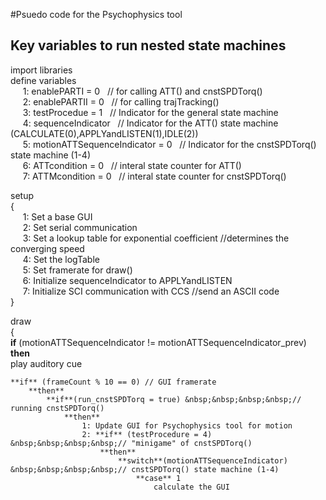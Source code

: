 #Psuedo code for the Psychophysics tool
## Key variables to run nested state machines

import libraries  
define variables  
&nbsp;&nbsp;&nbsp;&nbsp; 1: enablePARTI = 0	&nbsp;&nbsp;// for calling ATT() and cnstSPDTorq()  
&nbsp;&nbsp;&nbsp;&nbsp; 2: enablePARTII = 0	&nbsp;&nbsp;// for calling trajTracking()   
&nbsp;&nbsp;&nbsp;&nbsp; 3: testProcedue = 1	&nbsp;&nbsp;// Indicator for the general state machine  
&nbsp;&nbsp;&nbsp;&nbsp; 4: sequenceIndicator	&nbsp;&nbsp;// Indicator for the ATT() state machine (CALCULATE(0),APPLYandLISTEN(1),IDLE(2))  
&nbsp;&nbsp;&nbsp;&nbsp; 5: motionATTSequenceIndicator = 0 &nbsp;&nbsp;// Indicator for the cnstSPDTorq() state machine (1-4)  
&nbsp;&nbsp;&nbsp;&nbsp; 6: ATTcondition = 0	&nbsp;&nbsp;// interal state counter for ATT()  
&nbsp;&nbsp;&nbsp;&nbsp; 7: ATTMcondition = 0	&nbsp;&nbsp;// interal state counter for cnstSPDTorq()  


setup  
{  
&nbsp;&nbsp;&nbsp;&nbsp; 1: Set a base GUI  
&nbsp;&nbsp;&nbsp;&nbsp; 2: Set serial communication  
&nbsp;&nbsp;&nbsp;&nbsp; 3: Set a lookup table for exponential coefficient //determines the converging speed  
&nbsp;&nbsp;&nbsp;&nbsp; 4: Set the logTable  
&nbsp;&nbsp;&nbsp;&nbsp; 5: Set framerate for draw()  
&nbsp;&nbsp;&nbsp;&nbsp; 6: Initialize sequenceIndicator to APPLYandLISTEN  
&nbsp;&nbsp;&nbsp;&nbsp; 7: Initialize SCI communication with CCS //send an ASCII code  
}  
  
draw  
{  
	**if** (motionATTSequenceIndicator != motionATTSequenceIndicator_prev)  
		**then**  
			play auditory cue  
  
	**if** (frameCount % 10 == 0) // GUI framerate  
		**then**  
			**if**(run_cnstSPDTorq = true) &nbsp;&nbsp;&nbsp;&nbsp;// running cnstSPDTorq()  
				**then**  
					1: Update GUI for Psychophysics tool for motion  
					2: **if** (testProcedure = 4) &nbsp;&nbsp;&nbsp;&nbsp;// "minigame" of cnstSPDTorq()  
						**then**  
							**switch**(motionATTSequenceIndicator) &nbsp;&nbsp;&nbsp;&nbsp;// cnstSPDTorq() state machine (1-4)  
								**case** 1  
									calculate the GUI 